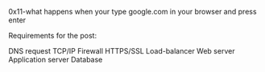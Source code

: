 0x11-what happens when your type google.com in your browser and press enter

Requirements for the post:

DNS request
TCP/IP
Firewall
HTTPS/SSL
Load-balancer
Web server
Application server
Database
